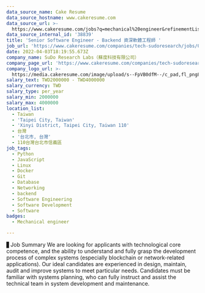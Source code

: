 ```yaml
---
data_source_name: Cake Resume
data_source_hostname: www.cakeresume.com
data_source_url: >-
  https://www.cakeresume.com/jobs?q=mechanical%20engineer&refinementList%5Blang_name%5D%5B0%5D=English&refinementList%5Bsalary_type%5D=per_year&range%5Bsalary_range%5D%5Bmin%5D=1000000&page=3
data_source_internal_id: '38839'
title: 'Senior Software Engineer - Backend 資深軟體工程師 '
job_url: 'https://www.cakeresume.com/companies/tech-sudoresearch/jobs/076254'
date: 2022-04-03T18:19:55.673Z
company_name: SuDo Research Labs（蘇度科技有限公司）
company_page_url: 'https://www.cakeresume.com/companies/tech-sudoresearch'
company_logo_url: >-
  https://media.cakeresume.com/image/upload/s--FpVB0dfM--/c_pad,fl_png8,h_200,w_200/v1648031400/ep8qaonfyphbzcctkyr8.png
salary_text: TWD2000000 - TWD4000000
salary_currency: TWD
salary_type: per_year
salary_min: 2000000
salary_max: 4000000
location_list:
  - Taiwan
  - 'Taipei City, Taiwan'
  - 'Xinyi District, Taipei City, Taiwan 110'
  - 台灣
  - '台北市, 台灣'
  - 110台灣台北市信義區
job_tags:
  - Python
  - JavaScript
  - Linux
  - Docker
  - Git
  - Database
  - Networking
  - backend
  - Software Engineering
  - Software Development
  - Software
badges:
  - Mechanical engineer

---
```


▋Job Summary We are looking for applicants with technological core competence, and the ability to understand and fully grasp the development process of complex systems (especially blockchain or network-related applications). Our ideal candidates are experienced in design, maintain, audit and improve systems to meet particular needs. Candidates must be familiar with systems planning, who can fully instruct and assist the technical team in system development and maintenance.